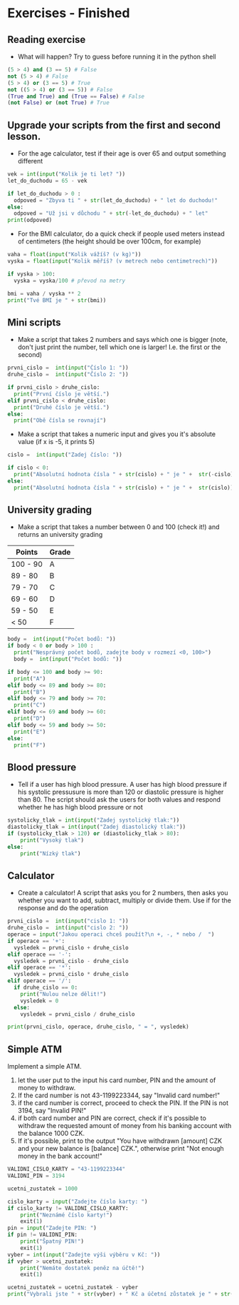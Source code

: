 # Exercises - Finished

## Reading exercise
* What will happen? Try to guess before running it in the python shell

```python
(5 > 4) and (3 == 5) # False
not (5 > 4) # False
(5 > 4) or (3 == 5) # True
not ((5 > 4) or (3 == 5)) # False
(True and True) and (True == False) # False
(not False) or (not True) # True
```
## Upgrade your scripts from the first and second lesson.
* For the age calculator, test if their age is over 65 and output something different

```python
vek = int(input("Kolik je ti let? "))
let_do_duchodu = 65 - vek

if let_do_duchodu > 0 :
  odpoved = "Zbyva ti " + str(let_do_duchodu) + " let do duchodu!"
else:  
  odpoved = "Už jsi v důchodu " + str(-let_do_duchodu) + " let"
print(odpoved)
```

* For the BMI calculator, do a quick check if people used meters instead of centimeters (the height should be over 100cm, for example)

```python
vaha = float(input("Kolik vážíš? (v kg)"))
vyska = float(input("Kolik měříš? (v metrech nebo centimetrech)"))

if vyska > 100:
  vyska = vyska/100 # převod na metry

bmi = vaha / vyska ** 2
print("Tvé BMI je " + str(bmi))
```

## Mini scripts
* Make a script that takes 2 numbers and says which one is bigger (note, don't just print the number, tell which one is larger! I.e. the first or the second)

```python
prvni_cislo =  int(input("Číslo 1: "))
druhe_cislo =  int(input("Číslo 2: "))

if prvni_cislo > druhe_cislo:
  print("První číslo je větší.")
elif prvni_cislo < druhe_cislo:
  print("Druhé číslo je větší.")
else:
  print("Obě čísla se rovnají")
```
* Make a script that takes a numeric input and gives you it's absolute value (if x is -5, it prints 5)

```python
cislo =  int(input("Zadej číslo: "))

if cislo < 0:
  print("Absolutní hodnota čísla " + str(cislo) + " je " +  str(-cislo))
else:
  print("Absolutní hodnota čísla " + str(cislo) + " je " +  str(cislo))
```

## University grading
* Make a script that takes a number between 0 and 100 (check it!) and returns an university grading

| Points | Grade |
|---|---|
|100 - 90| A |
|89 - 80| B |
|79 - 70| C |
|69 - 60| D |
|59 - 50| E |
|< 50| F |

```python
body =  int(input("Počet bodů: "))
if body < 0 or body > 100 :
  print("Nesprávný počet bodů, zadejte body v rozmezí <0, 100>")
  body =  int(input("Počet bodů: "))

if body <= 100 and body >= 90:
  print("A")
elif body <= 89 and body >= 80:
  print("B")
elif body <= 79 and body >= 70:
  print("C")
elif body <= 69 and body >= 60:
  print("D")
elif body <= 59 and body >= 50:
  print("E")
else:
  print("F")  
```

## Blood pressure
* Tell if a user has high blood pressure. A user has high blood pressure if his systolic pressusure is more than 120 or diastolic pressure is higher than 80. The script should ask the users for both values and respond whether he has high blood pressure or not

```python
systolicky_tlak = int(input("Zadej systolický tlak:"))
diastolicky_tlak = int(input("Zadej diastolický tlak:"))
if (systolicky_tlak > 120) or (diastolicky_tlak > 80):
    print("Vysoký tlak")
else:
    print("Nízký tlak")

```

## Calculator
* Create a calculator! A script that asks you for 2 numbers, then asks you whether you want to add, subtract, multiply or divide them. Use if for the response and do the operation

```python
prvni_cislo =  int(input("cislo 1: "))
druhe_cislo =  int(input("cislo 2: "))
operace = input("Jakou operaci chceš použít?\n +, -, * nebo /  ")
if operace == '+':
  vysledek = prvni_cislo + druhe_cislo
elif operace == '-':
  vysledek = prvni_cislo - druhe_cislo
elif operace == '*':
  vysledek = prvni_cislo * druhe_cislo
elif operace == '/':
  if druhe_cislo == 0:
    print("Nulou nelze dělit!")
    vysledek = 0
  else:  
    vysledek = prvni_cislo / druhe_cislo

print(prvni_cislo, operace, druhe_cislo, " = ", vysledek)
```

## Simple ATM
Implement a simple ATM.
1. let the user put to the input his card number, PIN and the amount of money to withdraw.
2. If the card number is not 43-1199223344, say "Invalid card number!"
3. if the card number is correct, proceed to check the PIN. If the PIN is not 3194, say "Invalid PIN!"
4. if both card number and PIN are correct, check if it's possible to withdraw the requested amount of money from his banking account with the balance 1000 CZK.
5. If it's possible, print to the output "You have withdrawn [amount] CZK and your new balance is [balance] CZK.", otherwise print "Not enough money in the bank account!"

```python
VALIDNI_CISLO_KARTY = "43-1199223344"
VALIDNI_PIN = 3194

ucetni_zustatek = 1000

cislo_karty = input("Zadejte číslo karty: ")
if cislo_karty != VALIDNI_CISLO_KARTY:
    print("Neznámé číslo karty!")
    exit(1)
pin = input("Zadejte PIN: ")
if pin != VALIDNI_PIN:
    print("Špatný PIN!")
    exit(1)
vyber = int(input("Zadejte výši výběru v Kč: "))
if vyber > ucetni_zustatek:
    print("Nemáte dostatek peněz na účtě!")
    exit(1)

ucetni_zustatek = ucetni_zustatek - vyber
print("Vybrali jste " + str(vyber) + " Kč a účetní zůstatek je " + str(ucetni_zustatek) + " Kč.")
```
